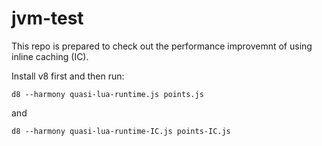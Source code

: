 # jvm-test

This repo is prepared to check out the performance improvemnt of using inline caching (IC).

Install v8 first and then run:
```
d8 --harmony quasi-lua-runtime.js points.js
```
and 
```
d8 --harmony quasi-lua-runtime-IC.js points-IC.js
```
